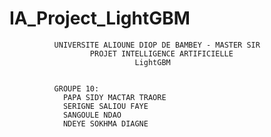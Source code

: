 # IA_Project_LightGBM
              UNIVERSITE ALIOUNE DIOP DE BAMBEY - MASTER SIR
                      PROJET INTELLIGENCE ARTIFICIELLE 
                                LightGBM
                                
                                
              GROUPE 10:
                PAPA SIDY MACTAR TRAORE
                SERIGNE SALIOU FAYE
                SANGOULE NDAO
                NDEYE SOKHMA DIAGNE
